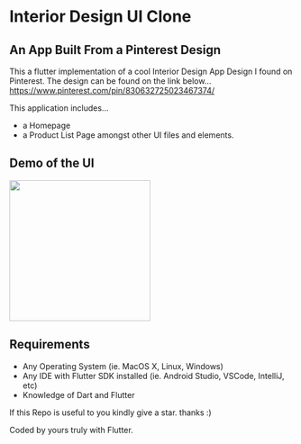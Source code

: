 # Interior Design UI Clone

## An App Built From a Pinterest Design

This a flutter implementation of a cool Interior Design App Design I found on Pinterest.
The design can be found on the link below... 
https://www.pinterest.com/pin/830632725023467374/

This application includes...
- a Homepage
- a Product List Page
amongst other UI files and elements.

## Demo of the UI
<img src="images/interior_design.gif" width="250">

## Requirements
* Any Operating System (ie. MacOS X, Linux, Windows)
* Any IDE with Flutter SDK installed (ie.  Android Studio, VSCode, IntelliJ, etc)
* Knowledge of Dart and Flutter

If this Repo is useful to you kindly give a star. thanks :)

Coded by yours truly with Flutter.
